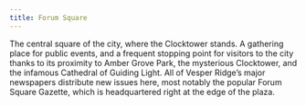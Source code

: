 ```yaml
---
title: Forum Square
---
```


The central square of the city, where the Clocktower stands. A gathering place for public events, and a frequent stopping point for visitors to the city thanks to its proximity to Amber Grove Park, the mysterious Clocktower, and the infamous Cathedral of Guiding Light. All of Vesper Ridge’s major newspapers distribute new issues here, most notably the popular Forum Square Gazette, which is headquartered right at the edge of the plaza.